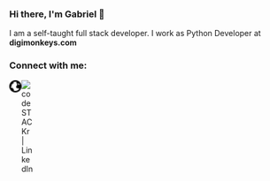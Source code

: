 ### Hi there, I'm Gabriel 👋

I am a self-taught full stack developer.
I work as Python Developer at **digimonkeys.com**

### Connect with me:
[<img align="left" alt="https://gabrielkaszewski.pl/" width="22px" src="https://raw.githubusercontent.com/iconic/open-iconic/master/svg/globe.svg" />][website]
[<img align="left" alt="codeSTACKr | LinkedIn" width="22px" src="https://cdn.jsdelivr.net/npm/simple-icons@v3/icons/linkedin.svg" />][linkedin]

[website]: https://gabrielkaszewski.dev/
[linkedin]: https://www.linkedin.com/in/gabriel-kaszewski-5344b3183/
